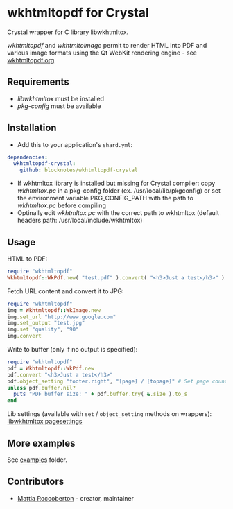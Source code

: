 # wkhtmltopdf for Crystal

Crystal wrapper for C library libwkhtmltox.

*wkhtmltopdf* and *wkhtmltoimage* permit to render HTML into PDF and various image formats using the Qt WebKit rendering engine - see [wkhtmltopdf.org](http://wkhtmltopdf.org)

## Requirements

- *libwkhtmltox* must be installed
- *pkg-config* must be available

## Installation

- Add this to your application's `shard.yml`:

```yml
dependencies:
  wkhtmltopdf-crystal:
    github: blocknotes/wkhtmltopdf-crystal
```

- If wkhtmltox library is installed but missing for Crystal compiler: copy *wkhtmltox.pc* in a pkg-config folder (ex. /usr/local/lib/pkgconfig) or set the environment variable PKG_CONFIG_PATH with the path to *wkhtmltox.pc* before compiling
- Optinally edit *wkhtmltox.pc* with the correct path to wkhtmltox (default headers path: /usr/local/include/wkhtmltox)

## Usage

HTML to PDF:

```ruby
require "wkhtmltopdf"
Wkhtmltopdf::WkPdf.new( "test.pdf" ).convert( "<h3>Just a test</h3>" )
```

Fetch URL content and convert it to JPG:

```ruby
require "wkhtmltopdf"
img = Wkhtmltopdf::WkImage.new
img.set_url "http://www.google.com"
img.set_output "test.jpg"
img.set "quality", "90"
img.convert
```

Write to buffer (only if no output is specified):

```ruby
require "wkhtmltopdf"
pdf = Wkhtmltopdf::WkPdf.new
pdf.convert "<h3>Just a test</h3>"
pdf.object_setting "footer.right", "[page] / [topage]" # Set page counter on footer
unless pdf.buffer.nil?
  puts "PDF buffer size: " + pdf.buffer.try( &.size ).to_s
end
```

Lib settings (available with `set` / `object_setting` methods on wrappers): [libwkhtmltox pagesettings](http://wkhtmltopdf.org/libwkhtmltox/pagesettings.html)

## More examples

See [examples](https://github.com/blocknotes/wkhtmltopdf-crystal/tree/master/examples) folder.

## Contributors

- [Mattia Roccoberton](http://blocknot.es) - creator, maintainer
